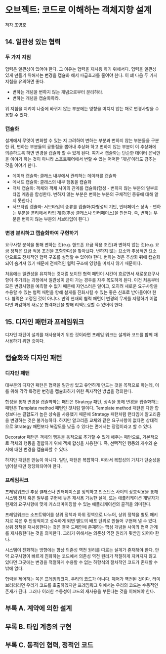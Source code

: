 # 오브젝트: 코드로 이해하는 객체지향 설계

저자 조영호

## 14. 일관성 있는 협력

### 두 가지 지침

협력은 일관성이 있어야 한다. 그 이유는 협력을 재사용 하기 위해서다. 협력을 일관성 있게 만들기 위해서는 변경을 캡슐화 해서 파급효과를 줄여야 한다. 
이 떄 다음 두 가지 지침을 유의하면 좋다.

* 변하는 개념을 변하지 않는 개념으로부터 분리하라.
* 변하는 개념을 캡슐화하라.

위 지침을 지켜야 나중에 바뀌지 않는 부분에는 영향을 미치지 않는 채로 변경사항을 수용할 수 있다.

### 캡슐화

설계에서 무엇이 변화할 수 있는 지 고려하여 변하는 부분과 변하지 않는 부분들을 구분한 뒤, 변하는 부분들의 공통점을 뽑아내 추상화 하고 변하지 않는 부분이
이 추상화에 의존하도록 하면 변경을 캡슐화 할 수 있게 된다.
여기서 캡슐화는 단순한 데이터 은닉만을 이야기 하는 것이 아니라 소프트웨어에서 변할 수 있는 어떠한 '개념'이라도 감추는 것을 이야기 한다.

* 데이터 캡슐화: 클래스 내부에서 관리하는 데이터를 캡슐화
* 메서드 캡슐화: 클래스의 내부 행동을 캡슐화
* 객체 캡슐화: 객체와 객체 사이의 관계를 캡슐화(합성 - 변하지 않는 부분의 일부로 타입 계층을 합성한다. 변하지 않는 부분은 변하는 부분의 구체적인 종류에 대해 알지 못한다.)
* 서브타입 캡슐화: 서브타입의 종류를 캡슐화(다형성의 기반, 인터페이스 상속 - 변하는 부분을 분리해서 타입 계층(추상 클래스나 인터페이스)을 만든다. 즉, 변하는 부분은 변하지 않는 부분의 서브타입이 된다.)

### 변경 분리하고 캡슐화하여 구현하기

요구사항 분석을 통해 변하는 것(e.g. 핸드폰 요금 적용 조건)과 변하지 않는 것(e.g. 요금 정책은 요금 적용 조건을 포함한다)을 찾아낸다. 변하지 않는 요소와
추상적인 요소 만으로도 전체적인 협력 구조를 설명할 수 있어야 한다. 변하는 것은 추상화 뒤에 캡슐화되어 숨겨져 있기 때문에 전체적인 협력 구조에 영향을 미치지
않기 때문이다.

처음에는 일관성을 유지하는 것처럼 보이던 협력 패턴이 시간이 흐르면서 새로운요구사항이 추가되는 과정에서 일관성이 금이 가는 경우를 자주 목도하게 된다. 이건
처음부터 모든 변경사항을 예측할 수 없기 때문에 자연스러운 일이고, 오히려 새로운 요구사항을 수용할 수 있는 협력 패턴을 향해 설게를 진화시킬 수 있는 좋은 신호로
받아들여야 한다. 협력은 고정된 것이 아니다. 만약 현재의 협력 패턴이 변경의 무게를 지탱하기 어렵다면 과감하게 새로운 협력패턴을 향해 리팩토링할 수 있어야 한다.

## 15. 디자인 패턴과 프레임워크

디자인 패턴이 설계를 재사용하기 위한 것이라면 프레임 워크는 설계와 코드를 함께 재사용하기 위한 것이다.

## 캡슐화와 디자인 패턴

### 디자인 패턴

대부분의 디자인 패턴은 협력을 일관성 있고 유연하게 만드는 것을 목적으로 하는데, 이를 위해 각각 특정한 변경을 캡슐화하기 위한 독자적인 방법을 정의한다.

합성을 통해 변경을 캡슐화하는 패턴은 Strategy 패턴, 상속을 통해 변경을 캡슐화하는 패턴은 Template method 패턴인 것처럼 말이다. Template method 패턴은
다만 합성보다는 결합도가 높은 상속을 사용했기 때문에 Strategy 패턴처럼 런타임에 알고리즘을 변경하는 것은 불가능하다. 하지만 알고리즘 교체와 같은 요구사항이
없다면 상대적으로 Strategy 패턴보다 복잡도를 낮출 수 있다는 면에서는 장점이라고 할 수 있다.

Decorator 패턴은 객체의 행동을 동적으로 추가할 수 있게 해주는 패턴으로, 기본적으로 객체의 행동을 결합하기 위해 객체 합성을 사용한다. 즉, 선택적인 행동의
개수와 순서에 대한 변경을 캡슐화할 수 있다.

하지만 패턴은 만능이 아니다. 일단, 패턴은 복잡하다. 따라서 복잡성의 가치가 단순성을 넘어설 때만 정당화되어야 한다. 

### 프레임워크

프레임워크란 추상 클래스나 인터페이스를 정의하고 인스턴스 사이의 상호작용을 통해 시스템 전체 혹은 일부를 구현해 놓은 재사용 가능한 설계, 또는 애플리케이션
개발자가 현재의 요구사항에 맞게 커스터마이징할 수 있는 애플리케이션의 골격을 의미한다.

프레임워크는 소프트웨어를 상위 정책과 하위 정책으로 나누어, 상위 정책을 별도 패키지로 묶은 후 안정적이고 성숙하게 되면 별도의 배포 단위로 만들어 구현해 낼 수 있다. 
상위 정책을 재사용한다는 것은 결국 도메인에 존재하는 핵심 개념들 사이의 협력 관계를 재사용한다는 것을 의미한다. 그러기 위해서는 의존성 역전 원리가 뒷받침 되어야 한다.

시스템이 진화하는 방향에는 항상 의존성 역전 원리를 따르는 설계가 존재해야 한다. 만약 요구사항이 빠르게 진화하는 코드에서 의존성 역전 원리가 적절하게 지켜지지 않고
있다면 그곳에는 변경을 적절하게 수용할 수 없는 하향식의 절차적인 코드가 존재할 수 밖에 없다.

협력을 제어하는 쪽은 프레임워크지, 우리의 코드가 아니다. 제어가 역전된 것이다. 라이브러리라면 우리가 코드를 호출하겠지만 프레임워크 위에서는 우리의 코드는 수동적인
존재가 된다. 그러나 이러한 수동성이 코드의 재사용을 부른다는 것을 이해해야 한다.

## 부록 A. 계약에 의한 설계

## 부록 B. 타입 계층의 구현

## 부록 C. 동적인 협력, 정적인 코드
